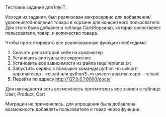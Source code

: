 Тестовое задание для InlyIT.

Исходя из задания, был реализован микросервис для добавления/удаления/обновления товара в корзине для конкретного пользователя.
Для этого была добавлена таблица Cart(Корзина), которая сопоставлет пользователя, товар, и количество товара.

Чтобы протестировать все реализованные функции необходимо:
1) Скачать репозиторий себе на компьютер
2) Установить виртуальное окружение
3) Установить все зависимости из файла requirements.txt
4) Запустить сервис с помощью команды python -m uvicorn app.main:app --reload или python3 -m uvicorn app.main:app --reload 
5) Перейти по адресу http://127.0.0.1:8000/docs/

Для наглядности есть возможность просмотреть все записи в таблице User, Product, Cart

Миграции не применялись, для упрощения была добавлена возможность добавлять пользователя и товар через функции.

